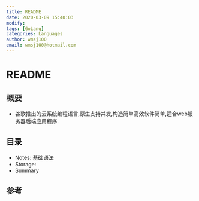 ```yaml
---
title: README
date: 2020-03-09 15:40:03
modify: 
tags: [GoLang]
categories: Languages
author: wmsj100
email: wmsj100@hotmail.com
---
```


# README

## 概要

- 谷歌推出的云系统编程语言,原生支持并发,构造简单高效软件简单,适合web服务器后端应用程序.

## 目录

- Notes: 基础语法
- Storage:
- Summary

## 参考

